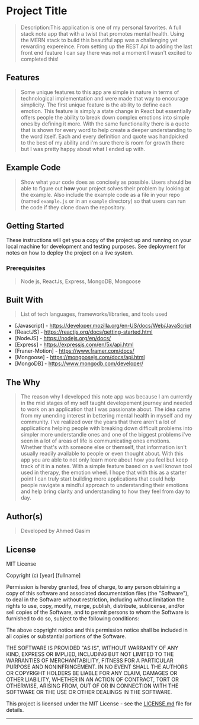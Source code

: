 # Project Title

>Description:This application is one of my personal favorites. A full stack note app that with a twist that promotes mental health. Using the MERN stack to build this beautiful app was a challenging yet rewarding expereince. From setting up the REST Api to adding the last front end feature I can say there was not a moment I wasn't excited to completed this!


## Features

>Some unique features to this app are simple in nature in terms of technological implementation and were made that way to encourage simplicity. 
The first unique feature is the ability to define each emotion. This feature is simply a state change in React but essentially offers people the ability to break down complex emotions into simple ones by defining it more. With the same functionality there is a quote that is shown for every word to help create a deeper understanding to the word itself. Each and every definition and quote was handpicked to the best of my ability and i'm sure there is room for growth there but I was pretty happy about what I ended up with.

## Example Code

>Show what your code does as concisely as possible. Users should be able to figure out **how** your project solves their problem by looking at the example.
>Also include the example code as a file in your repo (named `example.js` or in an `example` directory) so that users can run the code if they clone down the repository.

## Getting Started

These instructions will get you a copy of the project up and running on your local machine for development and testing purposes. See deployment for notes on how to deploy the project on a live system.

### Prerequisites

>Node js, ReactJs, Express, MongoDB, Mongoose


## Built With

>List of tech languages, frameworks/libraries, and tools used

- [Javascript] - https://developer.mozilla.org/en-US/docs/Web/JavaScript
- [ReactJS] - https://reactjs.org/docs/getting-started.html
- [NodeJS] - https://nodejs.org/en/docs/
- [Express] - https://expressjs.com/en/5x/api.html
- [Franer-Motion] - https://www.framer.com/docs/
- [Mongoose] - https://mongoosejs.com/docs/api.html
- [MongoDB] - https://www.mongodb.com/developer/
  
## The Why

>The reason why I developed this note app was because I am currently in the mid stages of my self taught developement journey and needed to work on an application that I was passionate about. The idea came from my unending interest in bettering mental health in myself and my community. I've realized over the years that there aren't a lot of applications helping people with breaking down difficult problems into simpler more understandle ones and one of the biggest problems i've seen in a lot of areas of life is communicating ones emotions. Whether that's with someone else or themself, that information isn't usually readily available to people or even thought about. With this app you are able to not only learn more about how you feel but keep track of it in a notes. With a simple feature based on a well known tool used in therapy, the emotion wheel. I hope that with this as a starter point I can truly start building more applications that could help people navigate a mindful approach to understanding their emotions and help bring clarity and understanding to how they feel from day to day.
  

## Author(s)

>Developed by Ahmed Gasim 


## License

MIT License

Copyright (c) [year] [fullname]

Permission is hereby granted, free of charge, to any person obtaining a copy
of this software and associated documentation files (the "Software"), to deal
in the Software without restriction, including without limitation the rights
to use, copy, modify, merge, publish, distribute, sublicense, and/or sell
copies of the Software, and to permit persons to whom the Software is
furnished to do so, subject to the following conditions:

The above copyright notice and this permission notice shall be included in all
copies or substantial portions of the Software.

THE SOFTWARE IS PROVIDED "AS IS", WITHOUT WARRANTY OF ANY KIND, EXPRESS OR
IMPLIED, INCLUDING BUT NOT LIMITED TO THE WARRANTIES OF MERCHANTABILITY,
FITNESS FOR A PARTICULAR PURPOSE AND NONINFRINGEMENT. IN NO EVENT SHALL THE
AUTHORS OR COPYRIGHT HOLDERS BE LIABLE FOR ANY CLAIM, DAMAGES OR OTHER
LIABILITY, WHETHER IN AN ACTION OF CONTRACT, TORT OR OTHERWISE, ARISING FROM,
OUT OF OR IN CONNECTION WITH THE SOFTWARE OR THE USE OR OTHER DEALINGS IN THE
SOFTWARE.

This project is licensed under the MIT License - see the [LICENSE.md](LICENSE.md) file for details.

---
